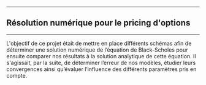 ***
## Résolution numérique pour le pricing d'options
***
L'objectif de ce projet était de mettre en place différents schémas afin de déterminer une solution numérique de l’équation de Black-Scholes pour ensuite comparer nos résultats à la solution analytique de cette équation. Il s'agissait, par la suite, de déterminer l’erreur de nos modèles, étudier leurs convergences ainsi qu’évaluer l’influence des différents paramètres pris en compte.  
